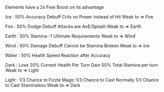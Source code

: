  Elements have a 2x Free Boost on its advantage

Ice : 50% Accuracy Debuff
Crits on Power instead of Hit
Weak to => Fire

Fire : 50% Dodge Debuff
Attacks are AoE/Splash
Weak to => Earth

Earth : 50% Stamina
-1 Ultimate Requirements
Weak to => Wind

Wind : 50% Damage Debuff
Cannot be Stamina Broken
Weak to => Ice

Water : 50% Health
Speed Reaction after Accuracy

Dark : Lose 20% Current Health Per Turn
Gain 50% Total Stamina per turn
Weak to => Light

Light : 
1/3 Chance to Fizzle Magic
1/3 Chance to Cast Normally
1/3 Chance to Cast Staminaless
Weak to => Dark
